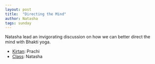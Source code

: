 ```yaml
---
layout: post
title:  "Directing the Mind"
author: Natasha
tags: sunday
---
```


Natasha lead an invigorating discussion on how we can better direct the mind with Bhakti yoga.

- [Kirtan](https://s3.amazonaws.com/beginningbhakti/2013-12-01-Directing-the-Mind/Prachi.Kirtan.mp3): Prachi
- [Class](https://s3.amazonaws.com/beginningbhakti/2013-12-01-Directing-the-Mind/Natasha.Class.mp3): Natasha
